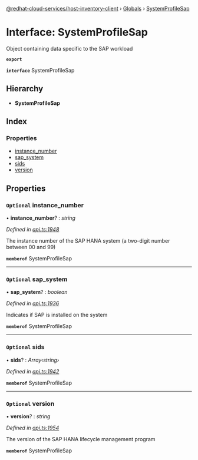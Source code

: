 [@redhat-cloud-services/host-inventory-client](../README.md) › [Globals](../globals.md) › [SystemProfileSap](systemprofilesap.md)

# Interface: SystemProfileSap

Object containing data specific to the SAP workload

**`export`** 

**`interface`** SystemProfileSap

## Hierarchy

* **SystemProfileSap**

## Index

### Properties

* [instance_number](systemprofilesap.md#optional-instance_number)
* [sap_system](systemprofilesap.md#optional-sap_system)
* [sids](systemprofilesap.md#optional-sids)
* [version](systemprofilesap.md#optional-version)

## Properties

### `Optional` instance_number

• **instance_number**? : *string*

*Defined in [api.ts:1948](https://github.com/RedHatInsights/javascript-clients/blob/master/packages/host-inventory/api.ts#L1948)*

The instance number of the SAP HANA system (a two-digit number between 00 and 99)

**`memberof`** SystemProfileSap

___

### `Optional` sap_system

• **sap_system**? : *boolean*

*Defined in [api.ts:1936](https://github.com/RedHatInsights/javascript-clients/blob/master/packages/host-inventory/api.ts#L1936)*

Indicates if SAP is installed on the system

**`memberof`** SystemProfileSap

___

### `Optional` sids

• **sids**? : *Array‹string›*

*Defined in [api.ts:1942](https://github.com/RedHatInsights/javascript-clients/blob/master/packages/host-inventory/api.ts#L1942)*

**`memberof`** SystemProfileSap

___

### `Optional` version

• **version**? : *string*

*Defined in [api.ts:1954](https://github.com/RedHatInsights/javascript-clients/blob/master/packages/host-inventory/api.ts#L1954)*

The version of the SAP HANA lifecycle management program

**`memberof`** SystemProfileSap
